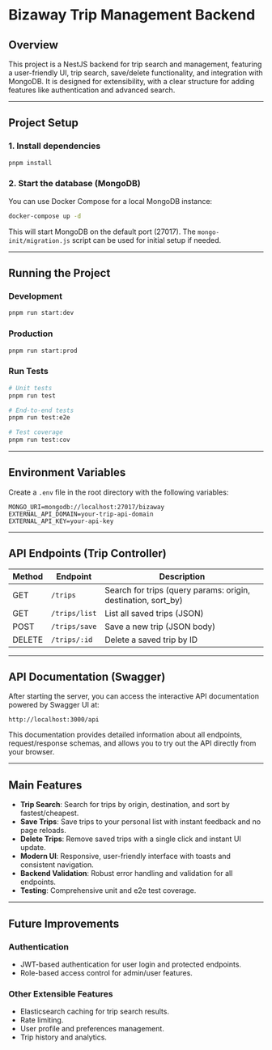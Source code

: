 # Bizaway Trip Management Backend

## Overview

This project is a NestJS backend for trip search and management, featuring a user-friendly UI, trip search, save/delete functionality, and integration with MongoDB. It is designed for extensibility, with a clear structure for adding features like authentication and advanced search.

---

## Project Setup


### 1. Install dependencies
```bash
pnpm install
```

### 2. Start the database (MongoDB)

You can use Docker Compose for a local MongoDB instance:

```bash
docker-compose up -d
```

This will start MongoDB on the default port (27017). The `mongo-init/migration.js` script can be used for initial setup if needed.

---

## Running the Project

### Development
```bash
pnpm run start:dev
```

### Production
```bash
pnpm run start:prod
```

### Run Tests
```bash
# Unit tests
pnpm run test

# End-to-end tests
pnpm run test:e2e

# Test coverage
pnpm run test:cov
```

---

## Environment Variables

Create a `.env` file in the root directory with the following variables:

```
MONGO_URI=mongodb://localhost:27017/bizaway
EXTERNAL_API_DOMAIN=your-trip-api-domain
EXTERNAL_API_KEY=your-api-key
```

---

## API Endpoints (Trip Controller)

| Method | Endpoint           | Description                                                      |
|--------|--------------------|------------------------------------------------------------------|
| GET    | `/trips`           | Search for trips (query params: origin, destination, sort_by)    |
| GET    | `/trips/list`      | List all saved trips (JSON)                                      |
| POST   | `/trips/save`      | Save a new trip (JSON body)                                      |
| DELETE | `/trips/:id`       | Delete a saved trip by ID                                        |


---

## API Documentation (Swagger)

After starting the server, you can access the interactive API documentation powered by Swagger UI at:

```
http://localhost:3000/api
```

This documentation provides detailed information about all endpoints, request/response schemas, and allows you to try out the API directly from your browser.

---

## Main Features

- **Trip Search**: Search for trips by origin, destination, and sort by fastest/cheapest.
- **Save Trips**: Save trips to your personal list with instant feedback and no page reloads.
- **Delete Trips**: Remove saved trips with a single click and instant UI update.
- **Modern UI**: Responsive, user-friendly interface with toasts and consistent navigation.
- **Backend Validation**: Robust error handling and validation for all endpoints.
- **Testing**: Comprehensive unit and e2e test coverage.

---

## Future Improvements

### Authentication
- JWT-based authentication for user login and protected endpoints.
- Role-based access control for admin/user features.

### Other Extensible Features
- Elasticsearch caching for trip search results.
- Rate limiting.
- User profile and preferences management.
- Trip history and analytics.

